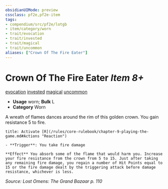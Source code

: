 ```yaml
---
obsidianUIMode: preview
cssclass: pf2e,pf2e-item
tags:
- compendium/src/pf2e/lotgb
- item/category/worn
- trait/evocation
- trait/invested
- trait/magical
- trait/uncommon
aliases: ["Crown Of The Fire Eater"]
---
```

# Crown Of The Fire Eater *Item 8+*  
[evocation](/rules/traits/evocation.md)  [invested](/rules/traits/invested.md)  [magical](/rules/traits/magical.md)  [uncommon](/rules/traits/uncommon.md)  

- **Usage** worn; **Bulk** L
- **Category** Worn

A wreath of flames dances around the rim of this golden crown. You gain resistance 5 to fire.

```ad-embed-ability
title: Activate [R](/rules/core-rulebook/chapter-9-playing-the-game.md#Actions "Reaction")

- **Trigger**: You take fire damage

**Effect** You absorb some of the flame that would harm you. Increase your fire resistance from the crown from 5 to 15. Just after taking any remaining fire damage, you regain a number of Hit Points equal to 15 or the fire damage dealt by the triggering attack before damage resistance, whichever is less.
```

*Source: Lost Omens: The Grand Bazaar p. 110*